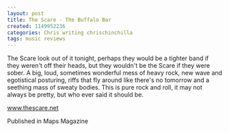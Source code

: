 ```yaml
---
layout: post
title: The Scare - The Buffalo Bar
created: 1149952236
categories: Chris writing chrischinchilla
tags: music reviews
---
```


The Scare look out of it tonight, perhaps they would be a tighter band if they weren't off their heads, but they wouldn't be the Scare if they were sober. A big, loud, sometimes wonderful mess of heavy rock, new wave and egotistical posturing, riffs that fly around like there's no tomorrow and a seething mass of sweaty bodies. This is pure rock and roll, it may not always be pretty, but who ever said it should be.

<a href='https://www.thescare.net' target='_blank'>www.thescare.net</a>

Published in Maps Magazine
